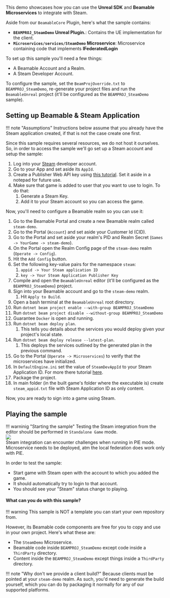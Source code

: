 <style>
img[src*='#center'] { 
    display: block;
    margin: auto;
}
</style>

This demo showcases how you can use the **Unreal SDK** and **Beamable Microservices** to integrate with Steam.

Aside from our `BeamableCore` Plugin, here's what the sample contains:

- **`BEAMPROJ_SteamDemo` Unreal Plugin.**: Contains the UE implementation for the client.
- **`Microservices/services/SteamDemo` Microservice**: Microservice containing code that implements **IFederatedLogin**

To set up this sample you'll need a few things:

- A Beamable Account and a Realm.
- A Steam Developer Account.

To configure the sample, set the `BeamProjOverride.txt` to `BEAMPROJ_SteamDemo`, re-generate your project files and run the `BeamableUnreal` project (it'll be configured as the `BEAMPROJ_SteamDemo` sample).

## Setting up Beamable & Steam Application

!!! note "Assumptions"
	Instructions below assume that you already have the Steam application created, if that is not the case create one first.

Since this sample requires several resources, we do not host it ourselves. So, in order to access the sample we'll go set up a Steam account and setup the sample:

1. Log into your [Steam](https://partner.steamgames.com/apps) developer account.
2. Go to your App and set aside its `AppId`.
3. Create a Publisher Web API key using [this tutorial](https://partner.steamgames.com/doc/webapi_overview/auth#publisher-keys). Set it aside in a notepad for future use.
4. Make sure that game is added to user that you want to use to login. To do that:
	1. Generate a Steam Key.
	2. Add it to your Steam account so you can access the game.

Now, you'll need to configure a Beamable realm so you can use it:

1. Go to the Beamable Portal and create a new Beamable realm called `steam-demo`.
2. Go to the Portal (`Account`) and set aside your Customer Id (CID).
3. Go to the Portal and set aside your realm's PID and Realm Secret (`Games -> YourGame -> steam-demo`).
4. On the Portal open the Realm Config page of the `steam-demo` realm (`Operate -> Config`).
5. Hit the `Add Config` button.
6. Set the following key-value pairs for the namespace `steam`:
   1. `appid -> Your Steam application ID`
   2. `key -> Your Steam Application Publisher Key` 
7. Compile and open the `BeamableUnreal` editor (it'll be configured as the `BEAMPROJ_SteamDemo`) project.
8. Sign into your Beamable account and go to the `steam-demo` realm.
	1. Hit `Apply to Build`.
9.  Open a bash terminal at the `BeamableUnreal` root directory.
10. Run `dotnet beam project enable --with-group BEAMPROJ_SteamDemo`
11. Run `dotnet beam project disable --without-group BEAMPROJ_SteamDemo`
12. Guarantee `Docker` is open and running.
13. Run `dotnet beam deploy plan`. 
	1. This tells you details about the services you would deploy given your project's local state.
14. Run `dotnet beam deploy release --latest-plan`. 
	1. This deploys the services outlined by the generated plan in the previous command. 
15. Go to the Portal (`Operate -> Microservices`) to verify that the microservices have initialized.
17. In `DefaultEngine.ini` set the value of `SteamDevAppId` to your Steam Application ID. For more there tutorial [here](https://docs.unrealengine.com/4.27/en-US/ProgrammingAndScripting/Online/Steam/).
18. Package the project.
19. In main folder (in the built game's folder where the executable is) create `steam_appid.txt` file with Steam Application ID as only content.

Now, you are ready to sign into a game using Steam.

## Playing the sample

!!! warninig "Starting the sample"
	Testing the Steam integration from the editor should be performed in `Standalone Game` mode. 
	![](./images/steam-demo-PIE-mode.png#center)
	Steam integration can encounter challenges when running in PIE mode. 
	Microservice needs to be deployed, atm the local federation does work only with PIE.


In order to test the sample:

- Start game with Steam open with the account to which you added the game.
- It should automatically try to login to that account.
- You should see your "Steam" status change to playing.

#### What can you do with this sample?

!!! warning 
	This sample is NOT a template you can start your own repository from.

However, its Beamable code components are free for you to copy and use in your own project. Here's what these are:

- The `SteamDemo` Microservice.
- Beamable code inside `BEAMPROJ_SteamDemo` except code inside a `ThirdParty` directory.
- Content inside the `BEAMPROJ_SteamDemo` except things inside a `ThirdParty` directory.

!!! note "Why don't we provide a client build?"
	Because clients must be pointed at your `steam-demo` realm. As such, you'd need to generate the build yourself, which you can do by packaging it normally for any of our supported platforms.